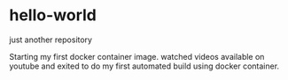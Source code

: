 # hello-world
just another repository

Starting my first docker container image. watched videos available on youtube and exited to do my first automated build using docker container. 
